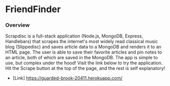 # FriendFinder

### Overview

Scrapdisc is a full-stack application (Node.js, MongoDB, Express, Handlebars) that scrapes the internet's most widely read classical music blog (Slippedisc) and saves article data to a MongoDB and renders it to an HTML page.  The user is able to save their favorite articles and pin notes to an article, both of which are saved in the MongoDB.  The app is simple to use, but complex under the hood!  Visit the link below to try the application.  Hit the Scrape button at the top of the page, and the rest is self explanatory!

* [Link] https://guarded-brook-20411.herokuapp.com/
